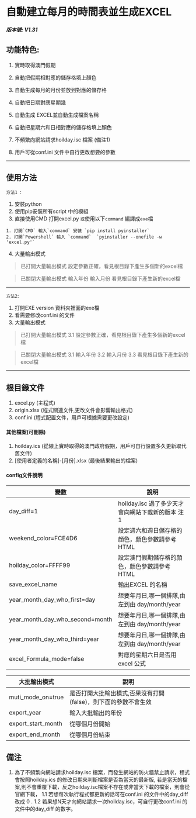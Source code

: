 # 自動建立每月的時間表並生成EXCEL


##### 版本號: V1.31
 
## 功能特色:

1. 實時取得澳門假期

2. 自動把假期相對應的儲存格填上顏色

3. 自動生成每月的月份並放到對應的儲存格

4. 自動把日期對應星期幾

5. 自動生成 EXCEL並自動生成檔案名稱 

6. 自動把星期六和日相對應的儲存格填上顏色

7. 不頻繁向網站請求hoilday.isc 檔案 (備注1)

8. 用戶可從conf.ini 文件中自行更改想要的參數

---
## 使用方法

`方法1 `: 
1. 安裝python 
2. 使用pip安裝所有script 中的模組
3. 直接使用CMD 打開excel.py 
`或`使用以下`command` 編譯成`exe`檔
```
1. 打開`CMD` 輸入`command` 安裝 `pip install pyinstaller`
2. 打開`Powershell` 輸入 `command`  `pyinstaller --onefile -w 'excel.py'`

```
4. 大量輸出模式 
>已打開大量輸出模式
>    設定參數正確，看見根目錄下產生多個新的excel檔

>已關閉大量輸出模式
>   輸入年份
>   輸入月份
>   看見根目錄下產生新的excel檔

---
`方法2`:
1. 打開EXE version 資料夾裡面的exe檔
2. 看需要修改conf.ini 的文件
3. 大量輸出模式 
>已打開大量輸出模式
>    3.1 設定參數正確，看見根目錄下產生多個新的excel檔

>已關閉大量輸出模式
>   3.1 輸入年份
>   3.2 輸入月份
>   3.3 看見根目錄下產生新的excel檔

---
## 根目錄文件
1. excel.py     (主程式)
2. origin.xlsx  (程式關連文件,更改文件會影響輸出格式)
3. conf.ini     (程式配置文件，用戶可根據需要更改設定)

#### 其他檔案(可刪除)
1. hoilday.ics  (從線上實時取得的澳門政府假期，用戶可自行設置多久更新取代舊文件)
2. [使用者定義的名稱]-[月份].xlsx (最後結果輸出的檔案) 

#### config文件說明

|  變數   | 說明  |
|  ----  | ----  |
| day_diff=1 | hoilday.isc 過了多少天才會向網站下載新的版本 注1|
| weekend_color=FCE4D6  | 設定週六和週日儲存格的顏色，顏色參數請參考HTML |
| hoilday_color=FFFF99  | 設定澳門假期儲存格的顏色，顏色參數請參考HTML |
| save_excel_name  | 輸出EXCEL 的名稱 |
| year_month_day_who_first=day  | 想要年月日,哪一個排隊,由左到由 day/month/year|
| year_month_day_who_second=month  | 想要年月日,哪一個排隊,由左到由 day/month/year|
| year_month_day_who_third=year  | 想要年月日,哪一個排隊,由左到由 day/month/year|
| excel_Formula_mode=false  | 對應的星期六日是否用excel 公式|

|  大批輸出模式   | 說明  |
|  ----  | ----  |
| muti_mode_on=true | 是否打開大批輸出模式,否果沒有打開(false)，則下面的參數不會生效|
| export_year | 輸入大批輸出的年份|
| export_start_month | 從哪個月份開始|
| export_end_month | 從哪個月份結束|


## 備注
1. 為了不頻繁向網站請求hoilday.isc 檔案，而發生網站的防火牆禁止請求，程式會按照hoilday.ics 的修改日期來判斷檔案是否為當天的最新版, 若是當天的檔案,則不會重覆下載，反之hoilday.isc檔案不存在或非當天下載的檔案，則會從官網下載，
    1.1 若想每次執行程式都更新的話可在conf.ini 的文件中的day_diff 改成 0 . 
    1.2 若果想N天才向網站請求一次hoilday.isc，可自行更改conf.ini 的文件中的day_diff 的數字。